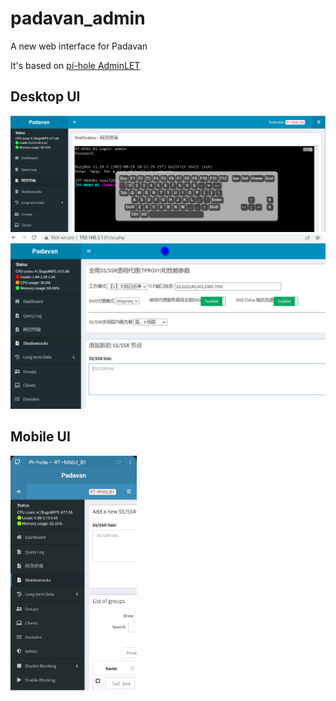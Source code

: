 # padavan_admin
A new web interface for Padavan 

It's based on [pi-hole AdminLET](https://github.com/pi-hole/AdminLTE)

## Desktop UI
<img src="webui_desktop.png" />
<img src="photo_2023-02-10_11-09-21.jpg" />

## Mobile UI
<img src="mobile_ui_1.jpg" width="40%" style="float:left;display:inline-block;" />
